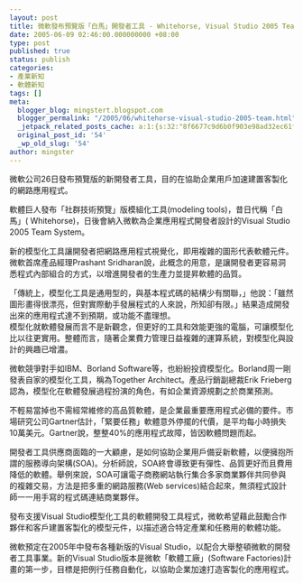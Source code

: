 ```yaml
---
layout: post
title: 微軟發布預覽版「白馬」開發者工具 - Whitehorse, Visual Studio 2005 Team Systm
date: 2005-06-09 02:46:00.000000000 +08:00
type: post
published: true
status: publish
categories:
- 產業新知
- 軟體新知
tags: []
meta:
  blogger_blog: mingstert.blogspot.com
  blogger_permalink: "/2005/06/whitehorse-visual-studio-2005-team.html"
  _jetpack_related_posts_cache: a:1:{s:32:"8f6677c9d6b0f903e98ad32ec61f8deb";a:2:{s:7:"expires";i:1456283284;s:7:"payload";a:3:{i:0;a:1:{s:2:"id";i:84;}i:1;a:1:{s:2:"id";i:265;}i:2;a:1:{s:2:"id";i:85;}}}}
  original_post_id: '54'
  _wp_old_slug: '54'
author: mingster
---
```

<p>微軟公司26日發布預覽版的新開發者工具，目的在協助企業用戶加速建置客製化的網路應用程式。</p>
<p>軟體巨人發布「社群技術預覽」版模組化工具(modeling tools)，昔日代稱「白馬」( Whitehorse)，日後會納入微軟為企業應用程式開發者設計的Visual Studio 2005 Team System。</p>
<p>新的模型化工具讓開發者把網路應用程式視覺化，即用複雜的圖形代表軟體元件。微軟首席產品經理Prashant Sridharan說，此概念的用意，是讓開發者更容易洞悉程式內部組合的方式，以增進開發者的生產力並提昇軟體的品質。</p>
<p>「傳統上，模型化工具是通用型的，與基本程式碼的結構少有關聯，」他說：「雖然圖形畫得很漂亮，但對實際動手發展程式的人來說，所知卻有限。」結果造成開發出來的應用程式達不到預期，或功能不盡理想。<br />模型化就軟體發展而言不是新觀念，但更好的工具和效能更強的電腦，可讓模型化比以往更實用。整體而言，隨著企業費力管理日益複雜的運算系統，對模型化與設計的興趣已增濃。</p>
<p>微軟競爭對手如IBM、Borland Software等，也紛紛投資模型化。Borland周一剛發表自家的模型化工具，稱為Together Architect。產品行銷副總裁Erik Frieberg認為，模型化在軟體發展過程扮演的角色，有如企業資源規劃之於商業預測。</p>
<p>不輕易當掉也不需經常維修的高品質軟體，是企業最重要應用程式必備的要件。市場研究公司Gartner估計，「緊要任務」軟體意外停擺的代價，是平均每小時損失10萬美元。Gartner說，整整40%的應用程式故障，皆因軟體問題而起。</p>
<p>開發者工具供應商面臨的一大顧慮，是如何協助企業用戶備妥新軟體，以便擁抱所謂的服務導向架構(SOA)。分析師說，SOA終會導致更有彈性、品質更好而且費用降低的軟體。舉例來說，SOA可讓電子商務網站執行集合多家商業夥伴共同參與的複雜交易，方法是把多重的網路服務(Web services)結合起來，無須程式設計師一一用手寫的程式碼連結商業夥伴。</p>
<p>發布支援Visual Studio模型化工具的軟體開發工具程式，微軟希望藉此鼓勵合作夥伴和客戶建置客製化的模型元件，以描述適合特定產業和任務用的軟體功能。</p>
<p>微軟預定在2005年中發布各種新版的Visual Studio，以配合大舉整頓微軟的開發者工具事業。新的Visual Studio版本是微軟「軟體工廠」(Software Factories)計畫的第一步，目標是把例行任務自動化，以協助企業加速打造客製化的應用程式。</p>
